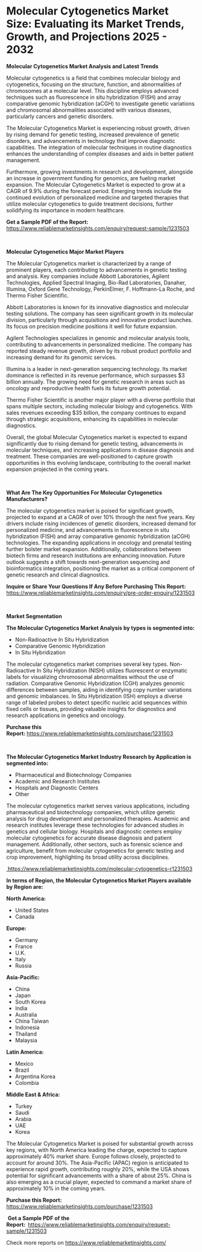 <p><h1>Molecular Cytogenetics Market Size: Evaluating its Market Trends, Growth, and Projections 2025 - 2032</h1></p><p><strong>Molecular Cytogenetics Market Analysis and Latest Trends</strong></p>
<p><p>Molecular cytogenetics is a field that combines molecular biology and cytogenetics, focusing on the structure, function, and abnormalities of chromosomes at a molecular level. This discipline employs advanced techniques such as fluorescence in situ hybridization (FISH) and array comparative genomic hybridization (aCGH) to investigate genetic variations and chromosomal abnormalities associated with various diseases, particularly cancers and genetic disorders. </p><p>The Molecular Cytogenetics Market is experiencing robust growth, driven by rising demand for genetic testing, increased prevalence of genetic disorders, and advancements in technology that improve diagnostic capabilities. The integration of molecular techniques in routine diagnostics enhances the understanding of complex diseases and aids in better patient management. </p><p>Furthermore, growing investments in research and development, alongside an increase in government funding for genomics, are fueling market expansion. The Molecular Cytogenetics Market is expected to grow at a CAGR of 9.9% during the forecast period. Emerging trends include the continued evolution of personalized medicine and targeted therapies that utilize molecular cytogenetics to guide treatment decisions, further solidifying its importance in modern healthcare.</p></p>
<p><strong>Get a Sample PDF of the Report:&nbsp;</strong> <a href="https://www.reliablemarketinsights.com/enquiry/request-sample/1231503?utm_campaign=1948&utm_medium=2&utm_source=Github&utm_content=ia&utm_term=04032025&utm_id=molecular-cytogenetics">https://www.reliablemarketinsights.com/enquiry/request-sample/1231503</a></p>
<p>&nbsp;</p>
<p><strong>Molecular Cytogenetics Major Market Players</strong></p>
<p><p>The Molecular Cytogenetics market is characterized by a range of prominent players, each contributing to advancements in genetic testing and analysis. Key companies include Abbott Laboratories, Agilent Technologies, Applied Spectral Imaging, Bio-Rad Laboratories, Danaher, Illumina, Oxford Gene Technology, PerkinElmer, F. Hoffmann-La Roche, and Thermo Fisher Scientific.</p><p>Abbott Laboratories is known for its innovative diagnostics and molecular testing solutions. The company has seen significant growth in its molecular division, particularly through acquisitions and innovative product launches. Its focus on precision medicine positions it well for future expansion.</p><p>Agilent Technologies specializes in genomic and molecular analysis tools, contributing to advancements in personalized medicine. The company has reported steady revenue growth, driven by its robust product portfolio and increasing demand for its genomic services.</p><p>Illumina is a leader in next-generation sequencing technology. Its market dominance is reflected in its revenue performance, which surpasses $3 billion annually. The growing need for genetic research in areas such as oncology and reproductive health fuels its future growth potential.</p><p>Thermo Fisher Scientific is another major player with a diverse portfolio that spans multiple sectors, including molecular biology and cytogenetics. With sales revenues exceeding $35 billion, the company continues to expand through strategic acquisitions, enhancing its capabilities in molecular diagnostics.</p><p>Overall, the global Molecular Cytogenetics market is expected to expand significantly due to rising demand for genetic testing, advancements in molecular techniques, and increasing applications in disease diagnosis and treatment. These companies are well-positioned to capture growth opportunities in this evolving landscape, contributing to the overall market expansion projected in the coming years.</p></p>
<p>&nbsp;</p>
<p><strong>What Are The Key Opportunities For Molecular Cytogenetics Manufacturers?</strong></p>
<p><p>The molecular cytogenetics market is poised for significant growth, projected to expand at a CAGR of over 10% through the next five years. Key drivers include rising incidences of genetic disorders, increased demand for personalized medicine, and advancements in fluorescence in situ hybridization (FISH) and array comparative genomic hybridization (aCGH) technologies. The expanding applications in oncology and prenatal testing further bolster market expansion. Additionally, collaborations between biotech firms and research institutions are enhancing innovation. Future outlook suggests a shift towards next-generation sequencing and bioinformatics integration, positioning the market as a critical component of genetic research and clinical diagnostics.</p></p>
<p><strong>Inquire or Share Your Questions If Any Before Purchasing This Report:</strong> <a href="https://www.reliablemarketinsights.com/enquiry/pre-order-enquiry/1231503?utm_campaign=1948&utm_medium=2&utm_source=Github&utm_content=ia&utm_term=04032025&utm_id=molecular-cytogenetics">https://www.reliablemarketinsights.com/enquiry/pre-order-enquiry/1231503</a></p>
<p>&nbsp;</p>
<p><strong>Market Segmentation</strong></p>
<p><strong>The Molecular Cytogenetics Market Analysis by types is segmented into:</strong></p>
<p><ul><li>Non-Radioactive In Situ Hybridization</li><li>Comparative Genomic Hybridization</li><li>In Situ Hybridization</li></ul></p>
<p><p>The molecular cytogenetics market comprises several key types. Non-Radioactive In Situ Hybridization (NISH) utilizes fluorescent or enzymatic labels for visualizing chromosomal abnormalities without the use of radiation. Comparative Genomic Hybridization (CGH) analyzes genomic differences between samples, aiding in identifying copy number variations and genomic imbalances. In Situ Hybridization (ISH) employs a diverse range of labeled probes to detect specific nucleic acid sequences within fixed cells or tissues, providing valuable insights for diagnostics and research applications in genetics and oncology.</p></p>
<p><strong>Purchase this Report:&nbsp;</strong><a href="https://www.reliablemarketinsights.com/purchase/1231503?utm_campaign=1948&utm_medium=2&utm_source=Github&utm_content=ia&utm_term=04032025&utm_id=molecular-cytogenetics">https://www.reliablemarketinsights.com/purchase/1231503</a></p>
<p>&nbsp;</p>
<p><strong>The Molecular Cytogenetics Market Industry Research by Application is segmented into:</strong></p>
<p><ul><li>Pharmaceutical and Biotechnology Companies</li><li>Academic and Research Institutes</li><li>Hospitals and Diagnostic Centers</li><li>Other</li></ul></p>
<p><p>The molecular cytogenetics market serves various applications, including pharmaceutical and biotechnology companies, which utilize genetic analysis for drug development and personalized therapies. Academic and research institutes leverage these technologies for advanced studies in genetics and cellular biology. Hospitals and diagnostic centers employ molecular cytogenetics for accurate disease diagnosis and patient management. Additionally, other sectors, such as forensic science and agriculture, benefit from molecular cytogenetics for genetic testing and crop improvement, highlighting its broad utility across disciplines.</p></p>
<p><a href="https://www.reliablemarketinsights.com/molecular-cytogenetics-r1231503?utm_campaign=1948&utm_medium=2&utm_source=Github&utm_content=ia&utm_term=04032025&utm_id=molecular-cytogenetics">&nbsp;https://www.reliablemarketinsights.com/molecular-cytogenetics-r1231503</a></p>
<p><strong>In terms of Region, the Molecular Cytogenetics Market Players available by Region are:</strong></p>
<p>
    <p> <strong> North America: </strong>
        <ul>
            <li>United States</li>
            <li>Canada</li>
        </ul>
        </p> 
    <p> <strong> Europe: </strong>
        <ul>
            <li>Germany</li>
            <li>France</li>
            <li>U.K.</li>
            <li>Italy</li>
            <li>Russia</li>
        </ul>
        </p> 
    <p> <strong> Asia-Pacific: </strong>
        <ul>
            <li>China</li>
            <li>Japan</li>
            <li>South Korea</li>
            <li>India</li>
            <li>Australia</li>
            <li>China Taiwan</li>
            <li>Indonesia</li>
            <li>Thailand</li>
            <li>Malaysia</li>
        </ul>
        </p> 
    <p> <strong> Latin America: </strong>
        <ul>
            <li>Mexico</li>
            <li>Brazil</li>
            <li>Argentina Korea</li>
            <li>Colombia</li>
        </ul>
        </p> 
    <p> <strong> Middle East & Africa: </strong>
        <ul>
            <li>Turkey</li>
            <li>Saudi</li>
            <li>Arabia</li>
            <li>UAE</li>
            <li>Korea</li>
        </ul>
    </p>
    </p>
<p><p>The Molecular Cytogenetics Market is poised for substantial growth across key regions, with North America leading the charge, expected to capture approximately 40% market share. Europe follows closely, projected to account for around 30%. The Asia-Pacific (APAC) region is anticipated to experience rapid growth, contributing roughly 20%, while the USA shows potential for significant advancements with a share of about 25%. China is also emerging as a crucial player, expected to command a market share of approximately 10% in the coming years.</p></p>
<p><strong>Purchase this Report: </strong><a href="https://www.reliablemarketinsights.com/purchase/1231503?utm_campaign=1948&utm_medium=2&utm_source=Github&utm_content=ia&utm_term=04032025&utm_id=molecular-cytogenetics">https://www.reliablemarketinsights.com/purchase/1231503</a></p>
<p>&nbsp;<strong>Get a Sample PDF of the Report:&nbsp;&nbsp;</strong><a href="https://www.reliablemarketinsights.com/enquiry/request-sample/1231503?utm_campaign=1948&utm_medium=2&utm_source=Github&utm_content=ia&utm_term=04032025&utm_id=molecular-cytogenetics">https://www.reliablemarketinsights.com/enquiry/request-sample/1231503</a></p>
<p><strong></strong></p>
<p>Check more reports on <a href="https://www.reliablemarketinsights.com/?utm_campaign=1948&utm_medium=2&utm_source=Github&utm_content=ia&utm_term=04032025&utm_id=molecular-cytogenetics">https://www.reliablemarketinsights.com/</a></p>